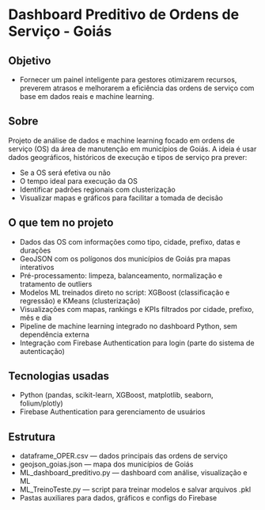 # Dashboard Preditivo de Ordens de Serviço - Goiás

## Objetivo
- Fornecer um painel inteligente para gestores otimizarem recursos, preverem atrasos e melhorarem a eficiência das ordens de serviço com base em dados reais e machine learning.

## Sobre
Projeto de análise de dados e machine learning focado em ordens de serviço (OS) da área de manutenção em municípios de Goiás. A ideia é usar dados geográficos, históricos de execução e tipos de serviço pra prever:
- Se a OS será efetiva ou não
- O tempo ideal para execução da OS
- Identificar padrões regionais com clusterização
- Visualizar mapas e gráficos para facilitar a tomada de decisão

## O que tem no projeto
- Dados das OS com informações como tipo, cidade, prefixo, datas e durações
- GeoJSON com os polígonos dos municípios de Goiás pra mapas interativos
- Pré-processamento: limpeza, balanceamento, normalização e tratamento de outliers
- Modelos ML treinados direto no script: XGBoost (classificação e regressão) e KMeans (clusterização)
- Visualizações com mapas, rankings e KPIs filtrados por cidade, prefixo, mês e dia
- Pipeline de machine learning integrado no dashboard Python, sem dependência externa
- Integração com Firebase Authentication para login (parte do sistema de autenticação)

## Tecnologias usadas
- Python (pandas, scikit-learn, XGBoost, matplotlib, seaborn, folium/plotly)
- Firebase Authentication para gerenciamento de usuários

## Estrutura
- dataframe_OPER.csv — dados principais das ordens de serviço
- geojson_goias.json — mapa dos municípios de Goiás
- ML_dashboard_preditivo.py — dashboard com análise, visualização e ML
- ML_TreinoTeste.py — script para treinar modelos e salvar arquivos .pkl
- Pastas auxiliares para dados, gráficos e configs do Firebase
